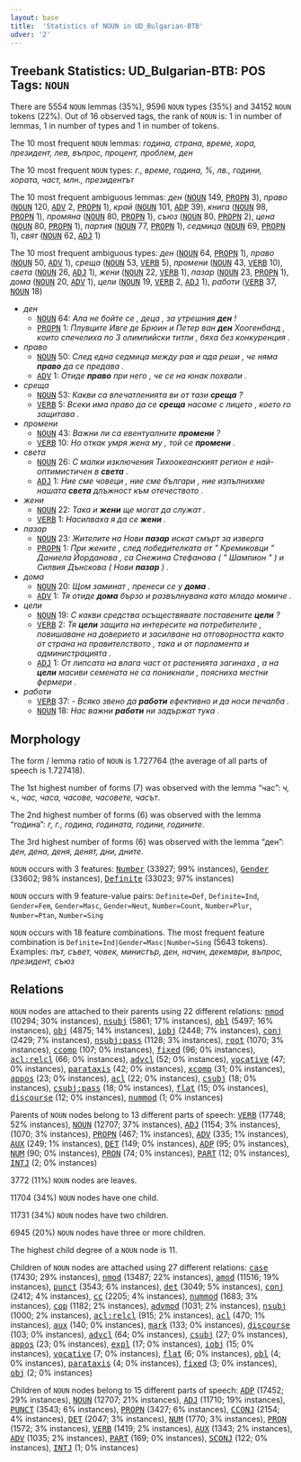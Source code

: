 ```yaml
---
layout: base
title:  'Statistics of NOUN in UD_Bulgarian-BTB'
udver: '2'
---
```


## Treebank Statistics: UD_Bulgarian-BTB: POS Tags: `NOUN`

There are 5554 `NOUN` lemmas (35%), 9596 `NOUN` types (35%) and 34152 `NOUN` tokens (22%).
Out of 16 observed tags, the rank of `NOUN` is: 1 in number of lemmas, 1 in number of types and 1 in number of tokens.

The 10 most frequent `NOUN` lemmas: <em>година, страна, време, хора, президент, лев, въпрос, процент, проблем, ден</em>

The 10 most frequent `NOUN` types:  <em>г., време, година, %, лв., години, хората, част, млн., президентът</em>

The 10 most frequent ambiguous lemmas: <em>ден</em> (<tt><a href="bg_btb-pos-NOUN.html">NOUN</a></tt> 149, <tt><a href="bg_btb-pos-PROPN.html">PROPN</a></tt> 3), <em>право</em> (<tt><a href="bg_btb-pos-NOUN.html">NOUN</a></tt> 120, <tt><a href="bg_btb-pos-ADV.html">ADV</a></tt> 2, <tt><a href="bg_btb-pos-PROPN.html">PROPN</a></tt> 1), <em>край</em> (<tt><a href="bg_btb-pos-NOUN.html">NOUN</a></tt> 101, <tt><a href="bg_btb-pos-ADP.html">ADP</a></tt> 39), <em>книга</em> (<tt><a href="bg_btb-pos-NOUN.html">NOUN</a></tt> 98, <tt><a href="bg_btb-pos-PROPN.html">PROPN</a></tt> 1), <em>промяна</em> (<tt><a href="bg_btb-pos-NOUN.html">NOUN</a></tt> 80, <tt><a href="bg_btb-pos-PROPN.html">PROPN</a></tt> 1), <em>съюз</em> (<tt><a href="bg_btb-pos-NOUN.html">NOUN</a></tt> 80, <tt><a href="bg_btb-pos-PROPN.html">PROPN</a></tt> 2), <em>цена</em> (<tt><a href="bg_btb-pos-NOUN.html">NOUN</a></tt> 80, <tt><a href="bg_btb-pos-PROPN.html">PROPN</a></tt> 1), <em>партия</em> (<tt><a href="bg_btb-pos-NOUN.html">NOUN</a></tt> 77, <tt><a href="bg_btb-pos-PROPN.html">PROPN</a></tt> 1), <em>седмица</em> (<tt><a href="bg_btb-pos-NOUN.html">NOUN</a></tt> 69, <tt><a href="bg_btb-pos-PROPN.html">PROPN</a></tt> 1), <em>свят</em> (<tt><a href="bg_btb-pos-NOUN.html">NOUN</a></tt> 62, <tt><a href="bg_btb-pos-ADJ.html">ADJ</a></tt> 1)

The 10 most frequent ambiguous types:  <em>ден</em> (<tt><a href="bg_btb-pos-NOUN.html">NOUN</a></tt> 64, <tt><a href="bg_btb-pos-PROPN.html">PROPN</a></tt> 1), <em>право</em> (<tt><a href="bg_btb-pos-NOUN.html">NOUN</a></tt> 50, <tt><a href="bg_btb-pos-ADV.html">ADV</a></tt> 1), <em>среща</em> (<tt><a href="bg_btb-pos-NOUN.html">NOUN</a></tt> 53, <tt><a href="bg_btb-pos-VERB.html">VERB</a></tt> 5), <em>промени</em> (<tt><a href="bg_btb-pos-NOUN.html">NOUN</a></tt> 43, <tt><a href="bg_btb-pos-VERB.html">VERB</a></tt> 10), <em>света</em> (<tt><a href="bg_btb-pos-NOUN.html">NOUN</a></tt> 26, <tt><a href="bg_btb-pos-ADJ.html">ADJ</a></tt> 1), <em>жени</em> (<tt><a href="bg_btb-pos-NOUN.html">NOUN</a></tt> 22, <tt><a href="bg_btb-pos-VERB.html">VERB</a></tt> 1), <em>пазар</em> (<tt><a href="bg_btb-pos-NOUN.html">NOUN</a></tt> 23, <tt><a href="bg_btb-pos-PROPN.html">PROPN</a></tt> 1), <em>дома</em> (<tt><a href="bg_btb-pos-NOUN.html">NOUN</a></tt> 20, <tt><a href="bg_btb-pos-ADV.html">ADV</a></tt> 1), <em>цели</em> (<tt><a href="bg_btb-pos-NOUN.html">NOUN</a></tt> 19, <tt><a href="bg_btb-pos-VERB.html">VERB</a></tt> 2, <tt><a href="bg_btb-pos-ADJ.html">ADJ</a></tt> 1), <em>работи</em> (<tt><a href="bg_btb-pos-VERB.html">VERB</a></tt> 37, <tt><a href="bg_btb-pos-NOUN.html">NOUN</a></tt> 18)


* <em>ден</em>
  * <tt><a href="bg_btb-pos-NOUN.html">NOUN</a></tt> 64: <em>Ала не бойте се , деца , за утрешния <b>ден</b> !</em>
  * <tt><a href="bg_btb-pos-PROPN.html">PROPN</a></tt> 1: <em>Плувците Ивге де Брюин и Петер ван <b>ден</b> Хоогенбанд , които спечелиха по 3 олимпийски титли , бяха без конкуренция .</em>
* <em>право</em>
  * <tt><a href="bg_btb-pos-NOUN.html">NOUN</a></tt> 50: <em>След една седмица между рая и ада реши , че няма <b>право</b> да се предава .</em>
  * <tt><a href="bg_btb-pos-ADV.html">ADV</a></tt> 1: <em>Отиде <b>право</b> при него , че се на юнак похвали .</em>
* <em>среща</em>
  * <tt><a href="bg_btb-pos-NOUN.html">NOUN</a></tt> 53: <em>Какви са впечатленията ви от тази <b>среща</b> ?</em>
  * <tt><a href="bg_btb-pos-VERB.html">VERB</a></tt> 5: <em>Всеки има право да се <b>среща</b> насаме с лицето , което го защитава .</em>
* <em>промени</em>
  * <tt><a href="bg_btb-pos-NOUN.html">NOUN</a></tt> 43: <em>Важни ли са евентуалните <b>промени</b> ?</em>
  * <tt><a href="bg_btb-pos-VERB.html">VERB</a></tt> 10: <em>Но откак умря жена му , той се <b>промени</b> .</em>
* <em>света</em>
  * <tt><a href="bg_btb-pos-NOUN.html">NOUN</a></tt> 26: <em>С малки изключения Тихоокеанският регион е най-оптимистичен в <b>света</b> .</em>
  * <tt><a href="bg_btb-pos-ADJ.html">ADJ</a></tt> 1: <em>Ние сме човеци , ние сме българи , ние изпълнихме нашата <b>света</b> длъжност към отечеството .</em>
* <em>жени</em>
  * <tt><a href="bg_btb-pos-NOUN.html">NOUN</a></tt> 22: <em>Така и <b>жени</b> ще могат да служат .</em>
  * <tt><a href="bg_btb-pos-VERB.html">VERB</a></tt> 1: <em>Насилваха я да се <b>жени</b> .</em>
* <em>пазар</em>
  * <tt><a href="bg_btb-pos-NOUN.html">NOUN</a></tt> 23: <em>Жителите на Нови <b>пазар</b> искат смърт за изверга</em>
  * <tt><a href="bg_btb-pos-PROPN.html">PROPN</a></tt> 1: <em>При жените , след победителката от " Кремиковци " Даниела Йорданова , са Снежина Стефанова ( " Шампион " ) и Силвия Дънскова ( Нови <b>пазар</b> ) .</em>
* <em>дома</em>
  * <tt><a href="bg_btb-pos-NOUN.html">NOUN</a></tt> 20: <em>Щом заминат , пренеси се у <b>дома</b> .</em>
  * <tt><a href="bg_btb-pos-ADV.html">ADV</a></tt> 1: <em>Тя отиде <b>дома</b> бързо и развълнувана като младо момиче .</em>
* <em>цели</em>
  * <tt><a href="bg_btb-pos-NOUN.html">NOUN</a></tt> 19: <em>С какви средства осъществявате поставените <b>цели</b> ?</em>
  * <tt><a href="bg_btb-pos-VERB.html">VERB</a></tt> 2: <em>Тя <b>цели</b> защита на интересите на потребителите , повишаване на доверието и засилване на отговорността както от страна на правителството , така и от парламента и администрацията .</em>
  * <tt><a href="bg_btb-pos-ADJ.html">ADJ</a></tt> 1: <em>От липсата на влага част от растенията загинаха , а на <b>цели</b> масиви семената не са поникнали , поясниха местни фермери .</em>
* <em>работи</em>
  * <tt><a href="bg_btb-pos-VERB.html">VERB</a></tt> 37: <em>- Всяко звено да <b>работи</b> ефективно и да носи печалба .</em>
  * <tt><a href="bg_btb-pos-NOUN.html">NOUN</a></tt> 18: <em>Нас важни <b>работи</b> ни задържат тука .</em>

## Morphology

The form / lemma ratio of `NOUN` is 1.727764 (the average of all parts of speech is 1.727418).

The 1st highest number of forms (7) was observed with the lemma “час”: <em>ч, ч., час, часа, часове, часовете, часът</em>.

The 2nd highest number of forms (6) was observed with the lemma “година”: <em>г, г., година, годината, години, годините</em>.

The 3rd highest number of forms (6) was observed with the lemma “ден”: <em>ден, дена, деня, денят, дни, дните</em>.

`NOUN` occurs with 3 features: <tt><a href="bg_btb-feat-Number.html">Number</a></tt> (33927; 99% instances), <tt><a href="bg_btb-feat-Gender.html">Gender</a></tt> (33602; 98% instances), <tt><a href="bg_btb-feat-Definite.html">Definite</a></tt> (33023; 97% instances)

`NOUN` occurs with 9 feature-value pairs: `Definite=Def`, `Definite=Ind`, `Gender=Fem`, `Gender=Masc`, `Gender=Neut`, `Number=Count`, `Number=Plur`, `Number=Ptan`, `Number=Sing`

`NOUN` occurs with 18 feature combinations.
The most frequent feature combination is `Definite=Ind|Gender=Masc|Number=Sing` (5643 tokens).
Examples: <em>път, съвет, човек, министър, ден, начин, декември, въпрос, президент, съюз</em>


## Relations

`NOUN` nodes are attached to their parents using 22 different relations: <tt><a href="bg_btb-dep-nmod.html">nmod</a></tt> (10294; 30% instances), <tt><a href="bg_btb-dep-nsubj.html">nsubj</a></tt> (5861; 17% instances), <tt><a href="bg_btb-dep-obl.html">obl</a></tt> (5497; 16% instances), <tt><a href="bg_btb-dep-obj.html">obj</a></tt> (4875; 14% instances), <tt><a href="bg_btb-dep-iobj.html">iobj</a></tt> (2448; 7% instances), <tt><a href="bg_btb-dep-conj.html">conj</a></tt> (2429; 7% instances), <tt><a href="bg_btb-dep-nsubj-pass.html">nsubj:pass</a></tt> (1128; 3% instances), <tt><a href="bg_btb-dep-root.html">root</a></tt> (1070; 3% instances), <tt><a href="bg_btb-dep-ccomp.html">ccomp</a></tt> (107; 0% instances), <tt><a href="bg_btb-dep-fixed.html">fixed</a></tt> (96; 0% instances), <tt><a href="bg_btb-dep-acl-relcl.html">acl:relcl</a></tt> (66; 0% instances), <tt><a href="bg_btb-dep-advcl.html">advcl</a></tt> (52; 0% instances), <tt><a href="bg_btb-dep-vocative.html">vocative</a></tt> (47; 0% instances), <tt><a href="bg_btb-dep-parataxis.html">parataxis</a></tt> (42; 0% instances), <tt><a href="bg_btb-dep-xcomp.html">xcomp</a></tt> (31; 0% instances), <tt><a href="bg_btb-dep-appos.html">appos</a></tt> (23; 0% instances), <tt><a href="bg_btb-dep-acl.html">acl</a></tt> (22; 0% instances), <tt><a href="bg_btb-dep-csubj.html">csubj</a></tt> (18; 0% instances), <tt><a href="bg_btb-dep-csubj-pass.html">csubj:pass</a></tt> (18; 0% instances), <tt><a href="bg_btb-dep-flat.html">flat</a></tt> (15; 0% instances), <tt><a href="bg_btb-dep-discourse.html">discourse</a></tt> (12; 0% instances), <tt><a href="bg_btb-dep-nummod.html">nummod</a></tt> (1; 0% instances)

Parents of `NOUN` nodes belong to 13 different parts of speech: <tt><a href="bg_btb-pos-VERB.html">VERB</a></tt> (17748; 52% instances), <tt><a href="bg_btb-pos-NOUN.html">NOUN</a></tt> (12707; 37% instances), <tt><a href="bg_btb-pos-ADJ.html">ADJ</a></tt> (1154; 3% instances),  (1070; 3% instances), <tt><a href="bg_btb-pos-PROPN.html">PROPN</a></tt> (467; 1% instances), <tt><a href="bg_btb-pos-ADV.html">ADV</a></tt> (335; 1% instances), <tt><a href="bg_btb-pos-AUX.html">AUX</a></tt> (249; 1% instances), <tt><a href="bg_btb-pos-DET.html">DET</a></tt> (149; 0% instances), <tt><a href="bg_btb-pos-ADP.html">ADP</a></tt> (95; 0% instances), <tt><a href="bg_btb-pos-NUM.html">NUM</a></tt> (90; 0% instances), <tt><a href="bg_btb-pos-PRON.html">PRON</a></tt> (74; 0% instances), <tt><a href="bg_btb-pos-PART.html">PART</a></tt> (12; 0% instances), <tt><a href="bg_btb-pos-INTJ.html">INTJ</a></tt> (2; 0% instances)

3772 (11%) `NOUN` nodes are leaves.

11704 (34%) `NOUN` nodes have one child.

11731 (34%) `NOUN` nodes have two children.

6945 (20%) `NOUN` nodes have three or more children.

The highest child degree of a `NOUN` node is 11.

Children of `NOUN` nodes are attached using 27 different relations: <tt><a href="bg_btb-dep-case.html">case</a></tt> (17430; 29% instances), <tt><a href="bg_btb-dep-nmod.html">nmod</a></tt> (13487; 22% instances), <tt><a href="bg_btb-dep-amod.html">amod</a></tt> (11516; 19% instances), <tt><a href="bg_btb-dep-punct.html">punct</a></tt> (3543; 6% instances), <tt><a href="bg_btb-dep-det.html">det</a></tt> (3049; 5% instances), <tt><a href="bg_btb-dep-conj.html">conj</a></tt> (2412; 4% instances), <tt><a href="bg_btb-dep-cc.html">cc</a></tt> (2205; 4% instances), <tt><a href="bg_btb-dep-nummod.html">nummod</a></tt> (1683; 3% instances), <tt><a href="bg_btb-dep-cop.html">cop</a></tt> (1182; 2% instances), <tt><a href="bg_btb-dep-advmod.html">advmod</a></tt> (1031; 2% instances), <tt><a href="bg_btb-dep-nsubj.html">nsubj</a></tt> (1000; 2% instances), <tt><a href="bg_btb-dep-acl-relcl.html">acl:relcl</a></tt> (915; 2% instances), <tt><a href="bg_btb-dep-acl.html">acl</a></tt> (470; 1% instances), <tt><a href="bg_btb-dep-aux.html">aux</a></tt> (140; 0% instances), <tt><a href="bg_btb-dep-mark.html">mark</a></tt> (133; 0% instances), <tt><a href="bg_btb-dep-discourse.html">discourse</a></tt> (103; 0% instances), <tt><a href="bg_btb-dep-advcl.html">advcl</a></tt> (64; 0% instances), <tt><a href="bg_btb-dep-csubj.html">csubj</a></tt> (27; 0% instances), <tt><a href="bg_btb-dep-appos.html">appos</a></tt> (23; 0% instances), <tt><a href="bg_btb-dep-expl.html">expl</a></tt> (17; 0% instances), <tt><a href="bg_btb-dep-iobj.html">iobj</a></tt> (15; 0% instances), <tt><a href="bg_btb-dep-vocative.html">vocative</a></tt> (7; 0% instances), <tt><a href="bg_btb-dep-flat.html">flat</a></tt> (6; 0% instances), <tt><a href="bg_btb-dep-obl.html">obl</a></tt> (4; 0% instances), <tt><a href="bg_btb-dep-parataxis.html">parataxis</a></tt> (4; 0% instances), <tt><a href="bg_btb-dep-fixed.html">fixed</a></tt> (3; 0% instances), <tt><a href="bg_btb-dep-obj.html">obj</a></tt> (2; 0% instances)

Children of `NOUN` nodes belong to 15 different parts of speech: <tt><a href="bg_btb-pos-ADP.html">ADP</a></tt> (17452; 29% instances), <tt><a href="bg_btb-pos-NOUN.html">NOUN</a></tt> (12707; 21% instances), <tt><a href="bg_btb-pos-ADJ.html">ADJ</a></tt> (11710; 19% instances), <tt><a href="bg_btb-pos-PUNCT.html">PUNCT</a></tt> (3543; 6% instances), <tt><a href="bg_btb-pos-PROPN.html">PROPN</a></tt> (3427; 6% instances), <tt><a href="bg_btb-pos-CCONJ.html">CCONJ</a></tt> (2154; 4% instances), <tt><a href="bg_btb-pos-DET.html">DET</a></tt> (2047; 3% instances), <tt><a href="bg_btb-pos-NUM.html">NUM</a></tt> (1770; 3% instances), <tt><a href="bg_btb-pos-PRON.html">PRON</a></tt> (1572; 3% instances), <tt><a href="bg_btb-pos-VERB.html">VERB</a></tt> (1419; 2% instances), <tt><a href="bg_btb-pos-AUX.html">AUX</a></tt> (1343; 2% instances), <tt><a href="bg_btb-pos-ADV.html">ADV</a></tt> (1035; 2% instances), <tt><a href="bg_btb-pos-PART.html">PART</a></tt> (169; 0% instances), <tt><a href="bg_btb-pos-SCONJ.html">SCONJ</a></tt> (122; 0% instances), <tt><a href="bg_btb-pos-INTJ.html">INTJ</a></tt> (1; 0% instances)

